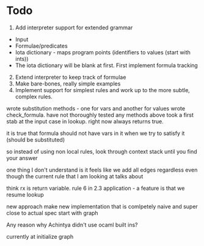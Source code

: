 # Todo
1. Add interpreter support for extended grammar
  * Input
  * Formulae/predicates
  * Iota dictionary - maps program points (identifiers to values (start with ints))
  * The iota dictionary will be blank at first. First implement formula tracking
2. Extend interpreter to keep track of formulae
3. Make bare-bones, really simple examples
4. Implement support for simplest rules and work up to the more subtle, complex rules.

wrote substitution methods - one for vars and another for values
wrote check_formula. have not thoroughly tested any methods above
took a first stab at the input case in lookup. right now always returns true.

it is true that formula should not have vars in it when we try to satisfy it (should be substituted)

so instead of using non local rules, look through context stack until you find your answer

one thing I don't understand is it feels like we add all edges regardless even though
the current rule that I am looking at talks about

think rx is return variable. rule 6 in 2.3 application - a feature is that we resume
lookup



new approach
make new implementation that is comlpetely naive and super close to actual spec
start with graph

Any reason why Achintya didn't use ocaml built ins?

currently at initialize graph
